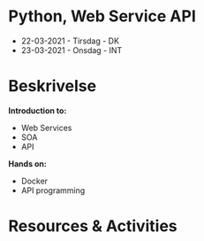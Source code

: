 # Python, Web Service API
- 22-03-2021 - Tirsdag - DK
- 23-03-2021 - Onsdag - INT

# Beskrivelse
**Introduction to:**
- Web Services
- SOA
- API

**Hands on:**
- Docker
- API programming

# Resources & Activities
